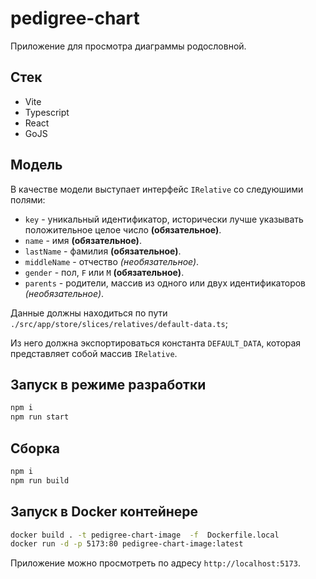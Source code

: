 # pedigree-chart

Приложение для просмотра диаграммы родословной.

## Стек

* Vite
* Typescript
* React
* GoJS

## Модель

В качестве модели выступает интерфейс `IRelative` со следуюшими полями:

* `key` - уникальный идентификатор, исторически лучше указывать положительное целое число **(обязательное)**.
* `name` - имя **(обязательное)**.
* `lastName` - фамилия **(обязательное)**.
* `middleName` - отчество *(необязательное)*.
* `gender` - пол, `F` или `M` **(обязательное)**.
* `parents` - родители, массив из одного или двух идентификаторов *(необязательное)*.

Данные должны находиться по пути `./src/app/store/slices/relatives/default-data.ts`;

Из него должна экспортироваться константа `DEFAULT_DATA`, которая представляет собой массив `IRelative`.

## Запуск в режиме разработки

```bash
npm i  
npm run start
```

## Сборка

```bash
npm i  
npm run build
```

## Запуск в Docker контейнере

```bash
docker build . -t pedigree-chart-image  -f  Dockerfile.local  
docker run -d -p 5173:80 pedigree-chart-image:latest
```

Приложение можно просмотреть по адресу `http://localhost:5173`.